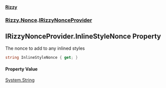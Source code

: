 #### [Rizzy](index 'index')
### [Rizzy.Nonce](Rizzy.Nonce 'Rizzy.Nonce').[IRizzyNonceProvider](Rizzy.Nonce.IRizzyNonceProvider 'Rizzy.Nonce.IRizzyNonceProvider')

## IRizzyNonceProvider.InlineStyleNonce Property

The nonce to add to any inlined styles

```csharp
string InlineStyleNonce { get; }
```

#### Property Value
[System.String](https://docs.microsoft.com/en-us/dotnet/api/System.String 'System.String')